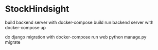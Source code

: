 # StockHindsight

build backend server with docker-compose build
run backend server with docker-compose up

do django migration with docker-compose run web python manage.py migrate
